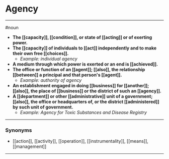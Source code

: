 # Agency
---
#noun
- **The [[capacity]], [[condition]], or state of [[acting]] or of exerting power.**
- **The [[capacity]] of individuals to [[act]] independently and to make their own free [[choices]].**
	- _Example: individual agency_
- **A medium through which power is exerted or an end is [[achieved]].**
- **The office or function of an [[agent]]; [[also]], the relationship [[between]] a principal and that person's [[agent]].**
	- _Example: authority of agency_
- **An establishment engaged in doing [[business]] for [[another]]; [[also]], the place of [[business]] or the district of such an [[agency]].**
- **A [[department]] or other [[administrative]] unit of a government; [[also]], the office or headquarters of, or the district [[administered]] by such unit of government.**
	- _Example: Agency for Toxic Substances and Disease Registry_
---
### Synonyms
- [[action]], [[activity]], [[operation]], [[instrumentality]], [[means]], [[management]]
---
